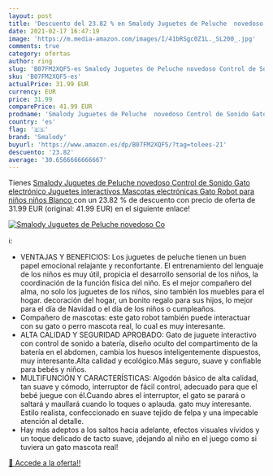 ```yaml
---
layout: post
title: 'Descuento del 23.82 % en Smalody Juguetes de Peluche  novedoso Co'
date: 2021-02-17 16:47:19
image: 'https://m.media-amazon.com/images/I/41bRSgc0Z1L._SL200_.jpg'
comments: true
category: ofertas
author: ring
slug: 'B07FM2XQF5-es Smalody Juguetes de Peluche novedoso Control de Sonido...'
sku: 'B07FM2XQF5-es'
actualPrice: 31.99 EUR
currency: EUR
price: 31.99
comparePrice: 41.99 EUR
prodname: 'Smalody Juguetes de Peluche  novedoso Control de Sonido Gato electrónico Juguetes interactivos Mascotas electrónicas Gato Robot para niños niños Blanco '
country: 'es'
flag: '🇪🇸'
brand: 'Smalody'
buyurl: 'https://www.amazon.es/dp/B07FM2XQF5/?tag=tolees-21'
descuento: '23.82'
average: '30.6566666666667'
---
```


Tienes [Smalody Juguetes de Peluche  novedoso Control de Sonido Gato electrónico Juguetes interactivos Mascotas electrónicas Gato Robot para niños niños Blanco ](https://www.amazon.es/dp/B07FM2XQF5/?tag=tolees-21) con un 23.82 % de descuento con precio de oferta de 31.99 EUR (original: 41.99 EUR) en el siguiente enlace!

[![Smalody Juguetes de Peluche  novedoso Co](https://m.media-amazon.com/images/I/41bRSgc0Z1L._SL200_.jpg)](https://www.amazon.es/dp/B07FM2XQF5/?tag=tolees-21)

ℹ️:

- VENTAJAS Y BENEFICIOS: Los juguetes de peluche tienen un buen papel emocional relajante y reconfortante. El entrenamiento del lenguaje de los niños es muy útil, propicia el desarrollo sensorial de los niños, la coordinación de la función física del niño. Es el mejor compañero del alma, no solo los juguetes de los niños, sino también los muebles para el hogar. decoración del hogar, un bonito regalo para sus hijos, lo mejor para el día de Navidad o el día de los niños o cumpleaños.
- Compañero de mascotas: este gato robot también puede interactuar con su gato o perro mascota real, lo cual es muy interesante.
- ALTA CALIDAD Y SEGURIDAD APROBADO: Gato de juguete interactivo con control de sonido a batería, diseño oculto del compartimento de la batería en el abdomen, cambia los huesos inteligentemente dispuestos, muy interesante.Alta calidad y ecológico.Más seguro, suave y confiable para bebés y niños.
- MULTIFUNCIÓN Y CARACTERÍSTICAS: Algodón básico de alta calidad, tan suave y cómodo, interruptor de fácil control, adecuado para que el bebé juegue con él.Cuando abres el interruptor, el gato se parará o saltará y maullará cuando lo toques o aplauda. gato muy interesante. Estilo realista, confeccionado en suave tejido de felpa y una impecable atención al detalle.
- Hay más adeptos a los saltos hacia adelante, efectos visuales vívidos y un toque delicado de tacto suave, ¡dejando al niño en el juego como si tuviera un gato mascota real!

[🛒 Accede a la oferta!!](https://www.amazon.es/dp/B07FM2XQF5/?tag=tolees-21)
